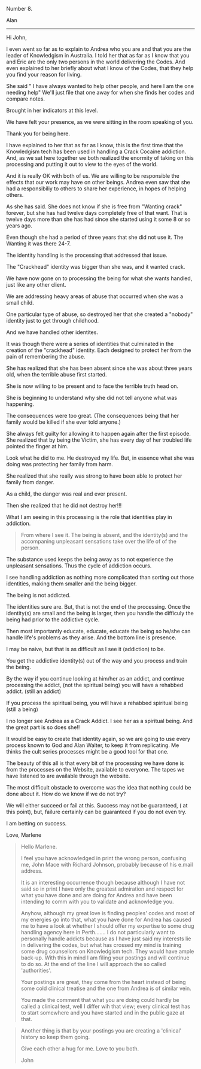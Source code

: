 
Number 8. 

Alan

---

Hi John,

I even went so far as to explain to Andrea who you are and that you are
the leader of Knowledgism in Australia.  I told her that as far as I know
that you and Eric are the only two persons in the world delivering the
Codes.  And even explained to her briefly about what I know of the Codes,
that they help you find your reason for living. 

She said " I have always wanted to help other people, and here I am the
one needing help"  We'll just file that one away for when she finds her
codes and compare notes. 

Brought in her indicators at this level. 

We have felt your presence, as we were sitting in the room speaking of
you. 

Thank you for being here. 

I have explained to her that as far as I know, this is the first time that
the Knowledgism tech has been used in handling a Crack Cocaine addiction. 
And, as we sat here together we both realized the enormity of taking on
this processing and putting it out to view to the eyes of the world. 

And it is really OK with both of us.  We are willing to be responsible the
effects that our work may have on other beings.  Andrea even saw that she
had a responsibiliy to others to share her experience, in hopes of helping
others. 

As she has said.  She does not know if she is free from "Wanting crack" 
forever, but she has had twelve days completely free of that want.  That
is twelve days more than she has had since she started using it some 8 or
so years ago. 

Even though she had a period of three years that she did not use it. The
Wanting it was there 24-7. 

The identity handling is the processing that addressed that issue. 

The "Crackhead" identity was bigger than she was, and it wanted crack. 

We have now gone on to processing the being for what she wants handled,
just like any other client. 

We are addressing heavy areas of abuse that occurred when she was a small
child. 

One particular type of abuse, so destroyed her that she created a "nobody" 
identity just to get through childhood. 

And we have handled other identites. 

It was though there were a series of identities that culminated in the
creation of the "crackhead" identity. Each designed to protect her from
the pain of remembering the abuse. 

She has realized that she has been absent since she was about three years
old, when the terrible abuse first started. 

She is now willing to be present and to face the terrible truth head on. 

She is beginning to understand why she did not tell anyone what was
happening. 

The consequences were too great.  (The consequences being that her family
would be killed if she ever told anyone.) 

She always felt guilty for allowing it to happen again after the first
episode.  She realized that by being the Victim, she has every day of her
troubled life pointed the finger at him. 

Look what he did to me. He destroyed my life.  But, in essence what she
was doing was protecting her family from harm. 

She realized that she really was strong to have been able to protect her
family from danger. 

As a child, the danger was real and ever present. 

Then she realized that he did not destroy her!!! 

What I am seeing in this processing is the role that identities play in
addiction. 

>From where I see it.  The being is absent, and the identity(s) and the
accompaning unpleasant sensations take over the life of of the person. 

The substance used keeps the being away as to not experience the
unpleasant sensations. Thus the cycle of addiction occurs. 

I see handling addiction as nothing more complicated than sorting out
those identities, making them smaller and the being bigger. 

The being is not addicted. 

The identities sure are.  But, that is not the end of the processing. 
Once the identity(s) are small and the being is larger, then you handle
the difficuly the being had prior to the addictive cycle. 

Then most importantly educate, educate, educate the being so he/she can
handle life's problems as they arise.  And the bottom line is presence. 

I may be naive, but that is as difficult as I see it (addiction) to be. 

You get the addictive identity(s) out of the way and you process and train
the being. 

By the way if you continue looking at him/her as an addict, and continue
processing the addict, (not the spiritual being) you will have a rehabbed
addict. (still an addict) 

If you process the spiritual being, you will have a rehabbed spiritual
being (still a being) 

I no longer see Andrea as a Crack Addict.  I see her as a spiritual being. 
And the great part is so does she!! 

It would be easy to create that identity again, so we are going to use
every process known to God and Alan Walter, to keep it from replicating. 
Me thinks the cult series processes might be a good tool for that one. 

The beauty of this all is that every bit of the processing we have done is
from the processes on the Website, available to everyone.  The tapes we
have listened to are available through the website. 

The most difficult obstacle to overcome was the idea that nothing could be
done about it.  How do we know if we do not try? 

We will either succeed or fail at this.  Success may not be guaranteed, (
at this point), but, failure certainly can be guaranteed if you do not
even try. 

I am betting on success. 

Love,
Marlene

>  Hello Marlene.
>  
>  I feel you have acknowledged in print the wrong person, confusing me, John
>  Mace with Richard Johnson, probably because of his e.mail address.
>  
>  It is an interesting occurrence though because although I have not said so
>  in print I have only the greatest admiration and respect for what you have
>  done and are doing for Andrea and have been intending to comm with you to
>  validate and acknowledge you.  
>   
>  Anyhow, although my great love is finding peoples' codes and most of my
>  energies go into that, what you have done for Andrea has caused me to have
>  a look at whether I should offer my expertise to some drug handling agency
>  here in Perth....... I do not particularly want to personally handle
 > addicts because as I have just said my interests lie in delivering
the codes, but
>  what has crossed my mind is training some drug counsellors on Knowledgism
>  tech. They would have ample back-up. With this in mind I am filing your
>  postings and will continue to do so. At the end of the line I will
>  approach the so called 'authorities'.
>  
>  Your postings are great, they come from the heart instead of being some
>  cold clinical treatise and the one from Andrea is of similar vein.
>  
>  You made the comment that what you are doing could hardly be called a
>  clinical test, well I differ wih that view; every clinical test has to
>  start somewhere and you have started and in the public gaze at that. 

>  Another thing is that by your postings you are creating a 'clinical' 
>  history so keep them going.
>  
>  Give each other a hug for me. Love to you both.
>  
>  John
